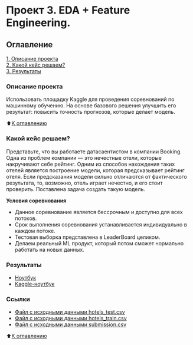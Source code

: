 # Проект 3. EDA + Feature Engineering.

 ## Оглавление  
 [1. Описание проекта](https://github.com/Aemikh/ae_data_science/tree/main/project_3/README.md/#Описание-проекта)  
 [2. Какой кейс решаем?](https://github.com/Aemikh/ae_data_science/tree/main/project_3/README.md/#Какой-кейс-решаем?)  
 [3. Результаты](https://github.com/Aemikh/ae_data_science/tree/main/project_3/README.md/#Результаты)    


 ### Описание проекта    
 Использовать площадку Kaggle для проведения соревнований по машинному обучению. На основе  базового решения улучшить его результат: повысить точность прогнозов, которые делает модель. 

 :arrow_up:[K оглавлению](https://github.com/Aemikh/ae_data_science/tree/main/project_3/README.md/#Оглавление)


 ### Какой кейс решаем?    
 Представьте, что вы работаете датасаентистом в компании Booking. Одна из проблем компании — это нечестные отели, которые накручивают себе рейтинг. Одним из способов нахождения таких отелей является построение модели, которая предсказывает рейтинг отеля. Если предсказания модели сильно отличаются от фактического результата, то, возможно, отель играет нечестно, и его стоит проверить. Поставлена задача создать такую модель. 

 **Условия соревнования**  
 - Данное соревнование является бессрочным и доступно для всех потоков.
 - Срок выполнения соревнования устанавливается индивидуально в каждом потоке.
 - Тестовая выборка представлена в LeaderBoard целиком.
 - Делаем реальный ML продукт, который потом сможет нормально работать на новых данных. 
  

 ### Результаты  
 - [Ноутбук](https://github.com/Aemikh/ae_data_science/blob/main/Project_3/EDA_project_3_AE.ipynb)
 - [Kaggle-ноутбук](https://www.kaggle.com/code/aemikh/project-3-eda-feature-engineering/notebook)


 ### Ссылки
 - [Файл с исходными данными hotels_test.csv](https://www.kaggle.com/competitions/sf-booking/data?select=hotels_test.csv) 
 - [Файл с исходными данными hotels_train.csv](https://www.kaggle.com/competitions/sf-booking/data?select=hotels_train.csv) 
 - [Файл с исходными данными submission.csv](https://www.kaggle.com/competitions/sf-booking/data?select=submission.csv) 
 

 :arrow_up:[K оглавлению](https://github.com/Aemikh/ae_data_science/tree/main/project_3/README.md/#Оглавление)
